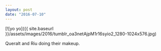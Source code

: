 ```yaml
---
layout: post
date: "2016-07-10"
---
```


[![yo yo]({{ site.baseurl }}/assets/images/2016/tumblr_oa3netAjpM1r16syio2_1280-1024x576.jpg)

Queralt and Riu doing their makeup.
